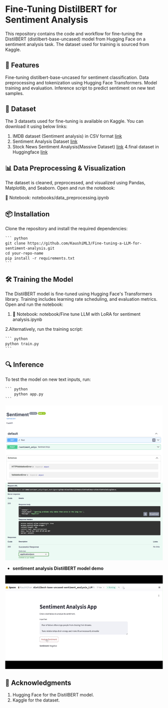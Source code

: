 # Fine-Tuning DistilBERT for Sentiment Analysis

This repository contains the code and workflow for fine-tuning the DistilBERT (distilbert-base-uncased) model from Hugging Face on a sentiment analysis task. The dataset used for training is sourced from Kaggle.

## 🚀 Features
Fine-tuning distilbert-base-uncased for sentiment classification.
Data preprocessing and tokenization using Hugging Face Transformers.
Model training and evaluation.
Inference script to predict sentiment on new text samples.

## 📂 Dataset
The 3 datasets used for fine-tuning is available on Kaggle. You can download it using below links:

1. IMDB dataset (Sentiment analysis) in CSV format [link](https://www.kaggle.com/datasets/columbine/imdb-dataset-sentiment-analysis-in-csv-format?select=Test.csv)
2. Sentiment Analysis Dataset [link](https://www.kaggle.com/datasets/abhi8923shriv/sentiment-analysis-dataset?select=train.csv)
3. Stock News Sentiment Analysis(Massive Dataset) [link](https://www.kaggle.com/datasets/avisheksood/stock-news-sentiment-analysismassive-dataset)
4.final dataset in Huggingface [link](https://huggingface.co/datasets/KaushiGihan/sentiment_analys_3_combine_ds)


## 📊 Data Preprocessing & Visualization
The dataset is cleaned, preprocessed, and visualized using Pandas, Matplotlib, and Seaborn. Open and run the notebook:
 

📜 Notebook: notebooks/data_preprocessing.ipynb

## 📦 Installation
Clone the repository and install the required dependencies:

    ``` python 
    git clone https://github.com/KaushiML3/Fine-tuning-a-LLM-for-sentiment-analysis.git
    cd your-repo-name
    pip install -r requirements.txt
    ```
## 🛠 Training the Model
The DistilBERT model is fine-tuned using Hugging Face's Transformers library. Training includes learning rate scheduling, and evaluation metrics. Open and run the notebook:

1. 📜 Notebook: notebook/Fine tune LLM with LoRA for sentiment analysis.ipynb

2.Alternatively, run the training script:

    ``` python 
    python train.py
    ```
## 🔍 Inference
To test the model on new text inputs, run:

    ``` python 
        python app.py 
    ```
![image](https://github.com/KaushiML3/Fine-tuning-a-LLM-for-sentiment-analysis/blob/main/img/Screenshot%20(104).png)
![image](https://github.com/KaushiML3/Fine-tuning-a-LLM-for-sentiment-analysis/blob/main/img/Screenshot%20(105).png)

- **sentiment analysis DistilBERT model demo**
<img src="img/sentiment.gif" height="300">

## 📄 Acknowledgments

1. Hugging Face for the DistilBERT model.
2. Kaggle for the dataset.

